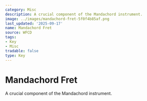 ```yaml
---
category: Misc
description: A crucial component of the Mandachord instrument.
image: ../images/mandachord-fret-5f0f4b85af.png
last_updated: '2025-09-17'
name: Mandachord Fret
source: WFCD
tags:
- Key
- Misc
tradable: false
type: Key
---
```


# Mandachord Fret

A crucial component of the Mandachord instrument.

